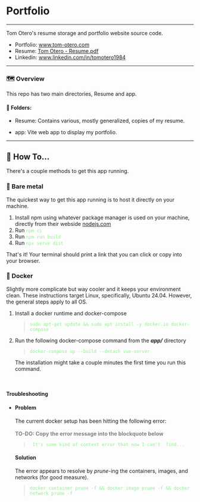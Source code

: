 # Portfolio

---

Tom Otero's resume storage and portfolio website source code.

- Portfolio: www.tom-otero.com
- Resume: [Tom Otero - Resume.pdf](./Resume/)
- Linkedin: www.linkedin.com/in/tomotero1984

---

### 🗺️ Overview
This repo has two main directories, Resume and app.

#### 📂 Folders:
- Resume: Contains various, mostly generalized, copies of my resume.

- app: Vite web app to display my portfolio.

---

## 🧠 How To...
There's a couple methods to get this app running.

### 🤖 Bare metal
The quickest way to get this app running is to host it directly on your machine.

<ol>
  <style>
    code {
      color: lightgreen;
    }
  </style>
  <li> Install npm using whatever package manager is used on your machine, directly from their webside <a href=https://www.npmjs.com> nodejs.com</a>
  <li> Run <code>npm ci</code>
  <li> Run <code>npm run build</code>
  <li> Run <code>npx serve dist</code>
</ol>

That's it! Your terminal should  print a link that you can click or copy into your browser.

### 🐳 Docker
Slightly more complicate but way cooler and it keeps your environment clean. These instructions target Linux, specifically, Ubuntu 24.04. However, the general steps apply to all OS.
<ol>
  <style>
    code {
      color: lightgreen;
    }
  </style>
  <li> Install a docker runtime and docker-compose
    <blockquote>
      <code>sudo apt-get update && sudo apt install -y docker.io docker-compose</code>
    </blockquote>
  <li> Run the following docker-compose command from the <b><i>app/</i></b> directory
    <blockquote>
      <code>docker-compose up --build --detach vue-server</code>
    </blockquote>
    The installation might take a couple minutes the first time you run this command.
</ol>
<br>

#### Troubleshooting

<ul>
  <li>
    <h4>Problem</h4>
    The current docker setup has been hitting the following error:
    <br><br>
    <b style="color: grey;">TO-DO: Copy the error message into the blockquote below</b>
    <blockquote>
      <code> It's some kind of context error that now I can't  find...</code>
    </blockquote>
    <h4>Solution</h4>
    The error appears to resolve by <i>prune</i>-ing the containers, images, and networks (for good measure).
    <blockquote>
      <code>docker container prune -f && docker image prune -f && docker network prune -f</code>
    </blockquote>
</ul>
